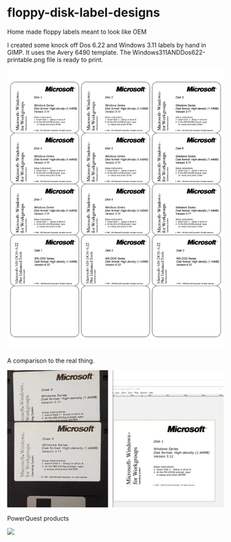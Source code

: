 # floppy-disk-label-designs
Home made floppy labels meant to look like OEM

I created some knock off Dos 6.22 and Windows 3.11 labels by hand in GIMP. It uses the Avery 6490 template. The Windows311ANDDos622-printable.png file is ready to print.

![](https://raw.githubusercontent.com/ssshake/floppy-disk-label-designs/master/Windows311ANDDos622-preview.png)


A comparison to the real thing.

![](https://raw.githubusercontent.com/ssshake/floppy-disk-label-designs/master/Comparison.jpg)

PowerQuest products

![](https://raw.githubusercontent.com/ssshake/windows311-dos622-floppy-disk-labels/master/partitionmagic-example.png)
